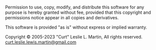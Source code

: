  Permission to use, copy, modify, and distribute this software for any
 purpose is hereby granted without fee, provided that this copyright and
 permissions notice appear in all copies and derivatives.

 This software is provided "as is" without express or implied warranty.
 
 Copyright © 2005-2023 "Curt" Leslie L. Martin, All rights reserved.
 curt.leslie.lewis.martin@gmail.com

